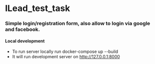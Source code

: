 # ILead_test_task

### Simple login/registration form, also allow to login via google and facebook.

#### Local development

* To run server locally run docker-compose up --build
* It will run development server on http://127.0.0.1:8000
